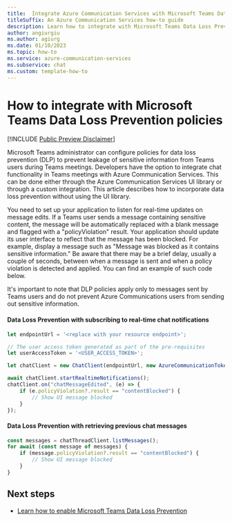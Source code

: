 ```yaml
---
title:  Integrate Azure Communication Services with Microsoft Teams Data Loss Prevention
titleSuffix: An Azure Communication Services how-to guide
description: Learn how to integrate with Microsoft Teams Data Loss Prevention policies by subscribing to Real-time Chat Notifications 
author: angiurgiu
ms.author: agiurg
ms.date: 01/10/2023
ms.topic: how-to
ms.service: azure-communication-services
ms.subservice: chat
ms.custom: template-how-to
---
```

# How to integrate with Microsoft Teams Data Loss Prevention policies
[!INCLUDE [Public Preview Disclaimer](../../includes/public-preview-include-document.md)]

Microsoft Teams administrator can configure policies for data loss prevention (DLP) to prevent leakage of sensitive information from Teams users during Teams meetings. Developers have the option to integrate chat functionality in Teams meetings with Azure Communication Services. This can be done either through the Azure Communication Services UI library or through a custom integration. This article describes how to incorporate data loss prevention without using the UI library.

You need to set up your application to listen for real-time updates on message edits. If a Teams user sends a message containing sensitive content, the message will be automatically replaced with a blank message and flagged with a "policyViolation" result. Your application should update its user interface to reflect that the message has been blocked. For example, display a message such as "Message was blocked as it contains sensitive information." Be aware that there may be a brief delay, usually a couple of seconds, between when a message is sent and when a policy violation is detected and applied. You can find an example of such code below.

It's important to note that DLP policies apply only to messages sent by Teams users and do not prevent Azure Communications users from sending out sensitive information.

####  Data Loss Prevention with subscribing to real-time chat notifications
```javascript
let endpointUrl = '<replace with your resource endpoint>'; 

// The user access token generated as part of the pre-requisites 
let userAccessToken = '<USER_ACCESS_TOKEN>'; 

let chatClient = new ChatClient(endpointUrl, new AzureCommunicationTokenCredential(userAccessToken)); 

await chatClient.startRealtimeNotifications(); 
chatClient.on("chatMessageEdited", (e) => { 
    if (e.policyViolation?.result == "contentBlocked") {
        // Show UI message blocked
    }
});
```

####  Data Loss Prevention with retrieving previous chat messages 
```javascript
const messages = chatThreadClient.listMessages();
for await (const message of messages) {
    if (message.policyViolation?.result == "contentBlocked") {
        // Show UI message blocked 
    }
}
```

## Next steps
- [Learn how to enable Microsoft Teams Data Loss Prevention](/microsoft-365/compliance/dlp-microsoft-teams)
